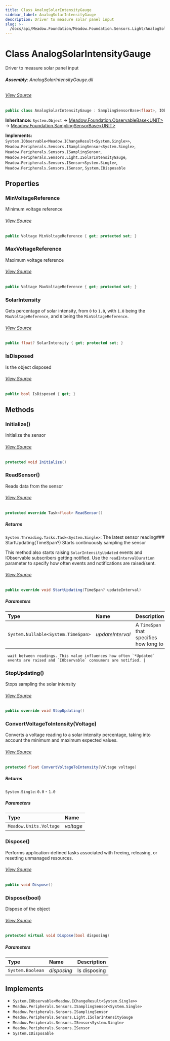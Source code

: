 ```yaml
---
title: Class AnalogSolarIntensityGauge
sidebar_label: AnalogSolarIntensityGauge
description: Driver to measure solar panel input
slug: >-
  /docs/api/Meadow.Foundation/Meadow.Foundation.Sensors.Light/AnalogSolarIntensityGauge
---
```

# Class AnalogSolarIntensityGauge
Driver to measure solar panel input

###### **Assembly**: AnalogSolarIntensityGauge.dll
###### [View Source](https://github.com/WildernessLabs/Meadow.Foundation.git/blob/develop/Source/Meadow.Foundation.Peripherals/Sensors.Light.AnalogSolarIntensityGauge/Driver/AnalogSolarIntensityGauge.cs#L13)
```csharp title="Declaration"
public class AnalogSolarIntensityGauge : SamplingSensorBase<float>, IObservable<IChangeResult<float>>, ISamplingSensor<float>, ISamplingSensor, ISolarIntensityGauge, ISensor<float>, ISensor, IDisposable
```
**Inheritance:** `System.Object` -> [Meadow.Foundation.ObservableBase&lt;UNIT&gt;](../Meadow.Foundation/ObservableBase`UNIT`) -> [Meadow.Foundation.SamplingSensorBase&lt;UNIT&gt;](../Meadow.Foundation/SamplingSensorBase`UNIT`)

**Implements:**  
`System.IObservable<Meadow.IChangeResult<System.Single>>`, `Meadow.Peripherals.Sensors.ISamplingSensor<System.Single>`, `Meadow.Peripherals.Sensors.ISamplingSensor`, `Meadow.Peripherals.Sensors.Light.ISolarIntensityGauge`, `Meadow.Peripherals.Sensors.ISensor<System.Single>`, `Meadow.Peripherals.Sensors.ISensor`, `System.IDisposable`

## Properties
### MinVoltageReference
Minimum voltage reference
###### [View Source](https://github.com/WildernessLabs/Meadow.Foundation.git/blob/develop/Source/Meadow.Foundation.Peripherals/Sensors.Light.AnalogSolarIntensityGauge/Driver/AnalogSolarIntensityGauge.cs#L20)
```csharp title="Declaration"
public Voltage MinVoltageReference { get; protected set; }
```
### MaxVoltageReference
Maximum voltage reference
###### [View Source](https://github.com/WildernessLabs/Meadow.Foundation.git/blob/develop/Source/Meadow.Foundation.Peripherals/Sensors.Light.AnalogSolarIntensityGauge/Driver/AnalogSolarIntensityGauge.cs#L25)
```csharp title="Declaration"
public Voltage MaxVoltageReference { get; protected set; }
```
### SolarIntensity
Gets percentage of solar intensity, from `0` to `1.0`, with `1.0` being
the `MaxVoltageReference`, and `0` being the `MinVoltageReference`.
###### [View Source](https://github.com/WildernessLabs/Meadow.Foundation.git/blob/develop/Source/Meadow.Foundation.Peripherals/Sensors.Light.AnalogSolarIntensityGauge/Driver/AnalogSolarIntensityGauge.cs#L31)
```csharp title="Declaration"
public float? SolarIntensity { get; protected set; }
```
### IsDisposed
Is the object disposed
###### [View Source](https://github.com/WildernessLabs/Meadow.Foundation.git/blob/develop/Source/Meadow.Foundation.Peripherals/Sensors.Light.AnalogSolarIntensityGauge/Driver/AnalogSolarIntensityGauge.cs#L36)
```csharp title="Declaration"
public bool IsDisposed { get; }
```
## Methods
### Initialize()
Initialize the sensor
###### [View Source](https://github.com/WildernessLabs/Meadow.Foundation.git/blob/develop/Source/Meadow.Foundation.Peripherals/Sensors.Light.AnalogSolarIntensityGauge/Driver/AnalogSolarIntensityGauge.cs#L92)
```csharp title="Declaration"
protected void Initialize()
```
### ReadSensor()
Reads data from the sensor
###### [View Source](https://github.com/WildernessLabs/Meadow.Foundation.git/blob/develop/Source/Meadow.Foundation.Peripherals/Sensors.Light.AnalogSolarIntensityGauge/Driver/AnalogSolarIntensityGauge.cs#L113)
```csharp title="Declaration"
protected override Task<float> ReadSensor()
```

##### Returns

`System.Threading.Tasks.Task<System.Single>`: The latest sensor reading### StartUpdating(TimeSpan?)
Starts continuously sampling the sensor

This method also starts raising `SolarIntensityUpdated` events and IObservable
subscribers getting notified. Use the `readIntervalDuration` parameter
to specify how often events and notifications are raised/sent.
###### [View Source](https://github.com/WildernessLabs/Meadow.Foundation.git/blob/develop/Source/Meadow.Foundation.Peripherals/Sensors.Light.AnalogSolarIntensityGauge/Driver/AnalogSolarIntensityGauge.cs#L135)
```csharp title="Declaration"
public override void StartUpdating(TimeSpan? updateInterval)
```

##### Parameters

| Type | Name | Description |
|:--- |:--- |:--- |
| `System.Nullable<System.TimeSpan>` | *updateInterval* | A `TimeSpan` that specifies how long to
     wait between readings. This value influences how often `*Updated`
     events are raised and `IObservable` consumers are notified. |

### StopUpdating()
Stops sampling the solar intensity
###### [View Source](https://github.com/WildernessLabs/Meadow.Foundation.git/blob/develop/Source/Meadow.Foundation.Peripherals/Sensors.Light.AnalogSolarIntensityGauge/Driver/AnalogSolarIntensityGauge.cs#L143)
```csharp title="Declaration"
public override void StopUpdating()
```
### ConvertVoltageToIntensity(Voltage)
Converts a voltage reading to a solar intensity percentage, taking into
account the minimum and maximum expected values.
###### [View Source](https://github.com/WildernessLabs/Meadow.Foundation.git/blob/develop/Source/Meadow.Foundation.Peripherals/Sensors.Light.AnalogSolarIntensityGauge/Driver/AnalogSolarIntensityGauge.cs#L154)
```csharp title="Declaration"
protected float ConvertVoltageToIntensity(Voltage voltage)
```

##### Returns

`System.Single`: `0.0` - `1.0`
##### Parameters

| Type | Name |
|:--- |:--- |
| `Meadow.Units.Voltage` | *voltage* |

### Dispose()
Performs application-defined tasks associated with freeing, releasing, or resetting unmanaged resources.
###### [View Source](https://github.com/WildernessLabs/Meadow.Foundation.git/blob/develop/Source/Meadow.Foundation.Peripherals/Sensors.Light.AnalogSolarIntensityGauge/Driver/AnalogSolarIntensityGauge.cs#L160)
```csharp title="Declaration"
public void Dispose()
```
### Dispose(bool)
Dispose of the object
###### [View Source](https://github.com/WildernessLabs/Meadow.Foundation.git/blob/develop/Source/Meadow.Foundation.Peripherals/Sensors.Light.AnalogSolarIntensityGauge/Driver/AnalogSolarIntensityGauge.cs#L170)
```csharp title="Declaration"
protected virtual void Dispose(bool disposing)
```

##### Parameters

| Type | Name | Description |
|:--- |:--- |:--- |
| `System.Boolean` | *disposing* | Is disposing |


## Implements

* `System.IObservable<Meadow.IChangeResult<System.Single>>`
* `Meadow.Peripherals.Sensors.ISamplingSensor<System.Single>`
* `Meadow.Peripherals.Sensors.ISamplingSensor`
* `Meadow.Peripherals.Sensors.Light.ISolarIntensityGauge`
* `Meadow.Peripherals.Sensors.ISensor<System.Single>`
* `Meadow.Peripherals.Sensors.ISensor`
* `System.IDisposable`
